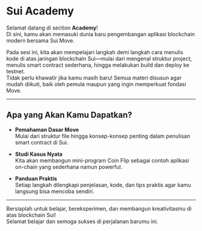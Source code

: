 # Sui Academy

Selamat datang di section **Academy**!  
Di sini, kamu akan memasuki dunia baru pengembangan aplikasi blockchain modern bersama Sui Move.

Pada sesi ini, kita akan mempelajari langkah demi langkah cara menulis kode di atas jaringan blockchain Sui—mulai dari mengenal struktur project, menulis smart contract sederhana, hingga melakukan build dan deploy ke testnet.  
Tidak perlu khawatir jika kamu masih baru! Semua materi disusun agar mudah diikuti, baik oleh pemula maupun yang ingin memperkuat fondasi Move.

---

## Apa yang Akan Kamu Dapatkan?

- **Pemahaman Dasar Move**  
  Mulai dari struktur file hingga konsep-konsep penting dalam penulisan smart contract di Sui.

- **Studi Kasus Nyata**  
  Kita akan membangun mini-program Coin Flip sebagai contoh aplikasi on-chain yang sederhana namun powerful.

- **Panduan Praktis**  
  Setiap langkah dilengkapi penjelasan, kode, dan tips praktis agar kamu langsung bisa mencoba sendiri.

---

Bersiaplah untuk belajar, bereksperimen, dan membangun kreativitasmu di atas blockchain Sui!  
Selamat belajar dan semoga sukses di perjalanan barumu ini.